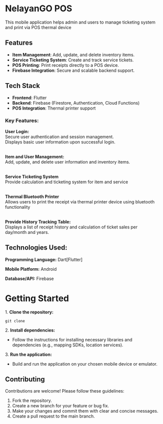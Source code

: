 <h1><b>NelayanGO POS</b></h1>

This mobile application helps admin and users to manage ticketing system and print via POS thermal device

<h2>Features</h2>
<ul>
    <li><strong>Item Management</strong>: Add, update, and delete inventory items.</li>
    <li><strong>Service Ticketing System</strong>: Create and track service tickets.</li>
    <li><strong>POS Printing</strong>: Print receipts directly to a POS device.</li>
    <li><strong>Firebase Integration</strong>: Secure and scalable backend support.</li>
</ul>

<h2>Tech Stack</h2>
<ul>
    <li><strong>Frontend</strong>: Flutter</li>
    <li><strong>Backend</strong>: Firebase (Firestore, Authentication, Cloud Functions)</li>
    <li><strong>POS Integration</strong>: Thermal printer support</li>
</ul>

**<h3>Key Features:</h3>**

**User Login:**
<br>Secure user authentication and session management.</br>
Displays basic user information upon successful login.

**<br>Item and User Management:</br>**
Add, update, and delete user information and inventory items.

**<br>Service Ticketing System</br>**
Provide calculation and ticketing system for item and service

**<br>Thermal Bluetooth Printer</br>**
Allows users to print the receipt via thermal printer device using bluetooth functionality

**<br>Provide History Tracking Table:</br>**
Displays a list of receipt history and calculation of ticket sales per day/month and years.

<h2><b>Technologies Used:</b></h2>

**Programming Language:**
Dart[Flutter]

**Mobile Platform:** Android

**Database/API:** Firebase

<h1>Getting Started</h1>

  <p>1. <strong>Clone the repository:</strong></p>
  <pre><code>git clone <repository_url></code></pre>

  <p>2. <strong>Install dependencies:</strong></p>
  <ul>
    <li>Follow the instructions for installing necessary libraries and dependencies (e.g., mapping SDKs, location services).</li>
  </ul>

  <p>3. <strong>Run the application:</strong></p>
  <ul>
    <li>Build and run the application on your chosen mobile device or emulator.</li>
  </ul>

  <h2>Contributing</h2>

  <p>Contributions are welcome! Please follow these guidelines:</p>

  <ol>
    <li>Fork the repository.</li>
    <li>Create a new branch for your feature or bug fix.</li>
    <li>Make your changes and commit them with clear and concise messages.</li>
    <li>Create a pull request to the main branch.</li>
  </ol>

